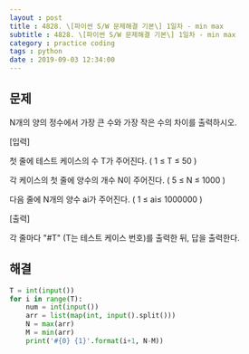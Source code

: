 ```yaml
---
layout : post
title : 4828. \[파이썬 S/W 문제해결 기본\] 1일차 - min max
subtitle : 4828. \[파이썬 S/W 문제해결 기본\] 1일차 - min max
category : practice coding
tags : python
date : 2019-09-03 12:34:00
---
```



## 문제

N개의 양의 정수에서 가장 큰 수와 가장 작은 수의 차이를 출력하시오.


[입력]

첫 줄에 테스트 케이스의 수 T가 주어진다. ( 1 ≤ T ≤ 50 )

각 케이스의 첫 줄에 양수의 개수 N이 주어진다. ( 5 ≤ N ≤ 1000 )

다음 줄에 N개의 양수 ai가 주어진다. ( 1 ≤ ai≤ 1000000 )

[출력]

각 줄마다 "#T" (T는 테스트 케이스 번호)를 출력한 뒤, 답을 출력한다.

## 해결


```python
T = int(input())
for i in range(T):
    num = int(input())
    arr = list(map(int, input().split()))
    N = max(arr)
    M = min(arr)
    print('#{0} {1}'.format(i+1, N-M))
```
